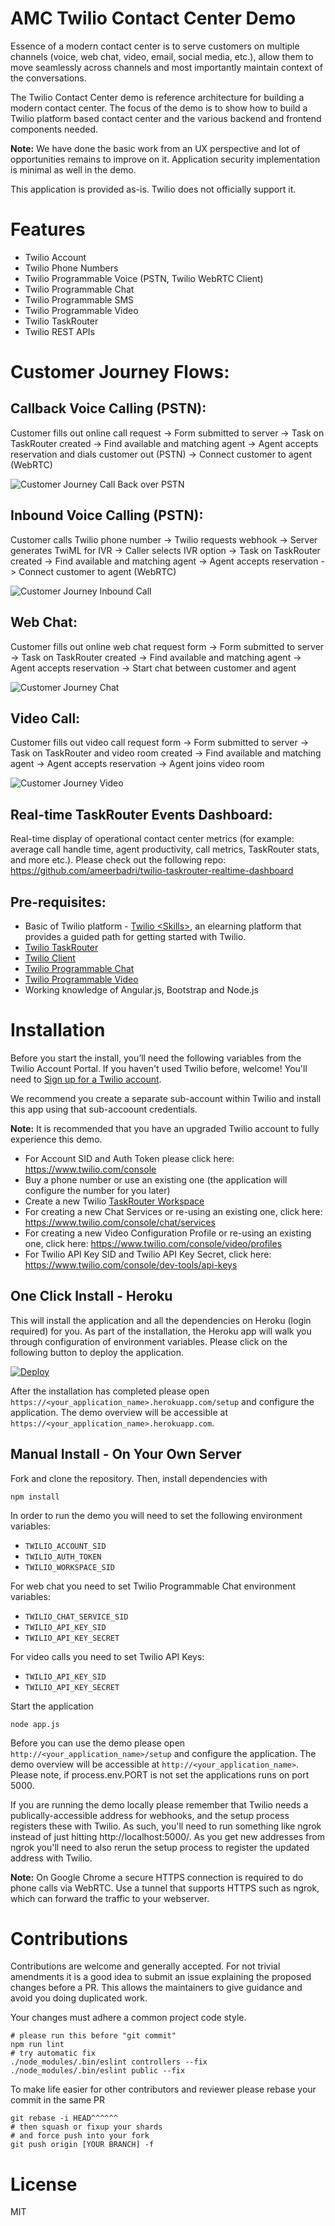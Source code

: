 # AMC Twilio Contact Center Demo
Essence of a modern contact center is to serve customers on multiple channels (voice, web chat, video, email, social media, etc.), allow them to move seamlessly across channels and most importantly maintain context of the conversations.

The Twilio Contact Center demo is reference architecture for building a modern contact center. The focus of the demo is to show how to build a Twilio platform based contact center and the various backend and frontend components needed.

**Note:** We have done the basic work from an UX perspective and lot of opportunities remains to improve on it. Application security implementation is minimal as well in the demo.

This application is provided as-is. Twilio does not officially support it.

# Features
* Twilio Account
* Twilio Phone Numbers
* Twilio Programmable Voice (PSTN, Twilio WebRTC Client)
* Twilio Programmable Chat
* Twilio Programmable SMS
* Twilio Programmable Video
* Twilio TaskRouter
* Twilio REST APIs

# Customer Journey Flows:

## Callback Voice Calling (PSTN):
Customer fills out online call request -> Form submitted to server -> Task on TaskRouter created -> Find available and matching agent -> Agent accepts reservation and dials customer out (PSTN) -> Connect customer to agent (WebRTC)

![Customer Journey Call Back over PSTN](contact_center_flow_call_back.png)

## Inbound Voice Calling (PSTN):
Customer calls Twilio phone number -> Twilio requests webhook -> Server generates TwiML for IVR -> Caller selects IVR option -> Task on TaskRouter created -> Find available and matching agent -> Agent accepts reservation -> Connect customer to agent (WebRTC)

![Customer Journey Inbound Call](contact_center_flow_inbound.png)

## Web Chat:
Customer fills out online web chat request form -> Form submitted to server -> Task on TaskRouter created -> Find available and matching agent -> Agent accepts reservation -> Start chat between customer and agent

![Customer Journey Chat](contact_center_flow_chat.png)

## Video Call:
Customer fills out video call request form -> Form submitted to server -> Task on TaskRouter and video room created -> Find available and matching agent -> Agent accepts reservation -> Agent joins video room

![Customer Journey Video](contact_center_flow_video.png)

## Real-time TaskRouter Events Dashboard:
Real-time display of operational contact center metrics (for example: average call handle time, agent productivity, call metrics, TaskRouter stats, and more etc.).  Please check out the following repo: https://github.com/ameerbadri/twilio-taskrouter-realtime-dashboard 

## Pre-requisites:
* Basic of Twilio platform - [Twilio \<Skills\>](https://twilio.radicalskills.com/), an elearning platform that provides a guided path for getting started with Twilio.
* [Twilio TaskRouter](https://www.twilio.com/docs/quickstart/ruby/taskrouter)
* [Twilio Client](https://www.twilio.com/docs/quickstart/ruby/client)
* [Twilio Programmable Chat](https://www.twilio.com/docs/api/chat)
* [Twilio Programmable Video](https://www.twilio.com/docs/api/video/getting-started)
* Working knowledge of Angular.js, Bootstrap and Node.js

# Installation

Before you start the install, you’ll need the following variables from the Twilio Account Portal. If you haven't used Twilio before, welcome! You'll need to [Sign up for a Twilio account](https://www.twilio.com/try-twilio).

We recommend you create a separate sub-account within Twilio and install this app using that sub-accoount credentials.

**Note:** It is recommended that you have an upgraded Twilio account to fully experience this demo.

* For Account SID and Auth Token please click here:  https://www.twilio.com/console
* Buy a phone number or use an existing one (the application will configure the number for you later)
* Create a new Twilio [TaskRouter Workspace](https://www.twilio.com/user/account/taskrouter/workspaces)
* For creating a new Chat Services or re-using an existing one, click here: https://www.twilio.com/console/chat/services
* For creating a new Video Configuration Profile or re-using an existing one, click here: https://www.twilio.com/console/video/profiles
* For Twilio API Key SID and Twilio API Key Secret, click here: https://www.twilio.com/console/dev-tools/api-keys

## One Click Install - Heroku

This will install the application and all the dependencies on Heroku (login required) for you. As part of the installation, the Heroku app will walk you through configuration of environment variables.  Please click on the following button to deploy the application.

[![Deploy](https://www.herokucdn.com/deploy/button.svg)](https://heroku.com/deploy?template=https://github.com/VoroninDA/AMC-Twilio)

After the installation has completed please open `https://<your_application_name>.herokuapp.com/setup` and configure the application. The demo overview will be accessible at `https://<your_application_name>.herokuapp.com`. 

## Manual Install - On Your Own Server

Fork and clone the repository. Then, install dependencies with

`npm install`

In order to run the demo you will need to set the following environment variables:

- `TWILIO_ACCOUNT_SID`
- `TWILIO_AUTH_TOKEN`
- `TWILIO_WORKSPACE_SID`

For web chat you need to set Twilio Programmable Chat environment variables:

- `TWILIO_CHAT_SERVICE_SID`
- `TWILIO_API_KEY_SID`
- `TWILIO_API_KEY_SECRET`

For video calls you need to set Twilio API Keys:

- `TWILIO_API_KEY_SID`
- `TWILIO_API_KEY_SECRET`

Start the application

`node app.js`

Before you can use the demo please open `http://<your_application_name>/setup` and configure the application. The demo overview will be accessible at `http://<your_application_name>`. Please note, if process.env.PORT is not set the applications runs on port 5000.

If you are running the demo locally please remember that Twilio needs a publically-accessible address for webhooks, and the setup process registers these with Twilio. As such, you'll need to run something like ngrok instead of just hitting http://localhost:5000/. As you get new addresses from ngrok you'll need to also rerun the setup process to register the updated address with Twilio.

**Note:** On Google Chrome a secure HTTPS connection is required to do phone calls via WebRTC. Use a tunnel that supports HTTPS such as ngrok, which can forward the traffic to your webserver.

# Contributions

Contributions are welcome and generally accepted. For not trivial amendments it is a good idea to submit an issue explaining the proposed changes before a PR. This allows the maintainers to give guidance and avoid you doing duplicated work.

Your changes must adhere a common project code style.

```
# please run this before "git commit"
npm run lint
# try automatic fix
./node_modules/.bin/eslint controllers --fix
./node_modules/.bin/eslint public --fix
```

To make life easier for other contributors and reviewer please rebase your commit in the same PR

```
git rebase -i HEAD^^^^^^
# then squash or fixup your shards
# and force push into your fork
git push origin [YOUR BRANCH] -f
```


# License

MIT

